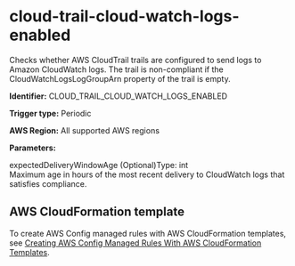 # cloud\-trail\-cloud\-watch\-logs\-enabled<a name="cloud-trail-cloud-watch-logs-enabled"></a>

Checks whether AWS CloudTrail trails are configured to send logs to Amazon CloudWatch logs\. The trail is non\-compliant if the CloudWatchLogsLogGroupArn property of the trail is empty\. 

**Identifier:** CLOUD\_TRAIL\_CLOUD\_WATCH\_LOGS\_ENABLED

**Trigger type:** Periodic

**AWS Region:** All supported AWS regions

**Parameters:**

expectedDeliveryWindowAge \(Optional\)Type: int  
Maximum age in hours of the most recent delivery to CloudWatch logs that satisfies compliance\.

## AWS CloudFormation template<a name="w79aac11c32c17b9d105c15"></a>

To create AWS Config managed rules with AWS CloudFormation templates, see [Creating AWS Config Managed Rules With AWS CloudFormation Templates](aws-config-managed-rules-cloudformation-templates.md)\.